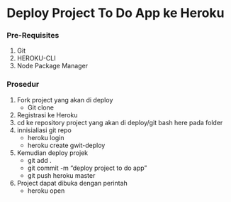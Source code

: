 # Deploy Project To Do App ke Heroku

### Pre-Requisites
1. Git
2. HEROKU-CLI
3. Node Package Manager

### Prosedur
1. Fork project yang akan di deploy
   ![]()
   - Git clone 
   ![]()
2. Registrasi ke Heroku
   ![]()
3. cd ke repository project yang akan di deploy/git bash here pada folder
   ![]()
4. innisialiasi git repo
   - heroku login
   - heroku create gwit-deploy
    ![]()
5. Kemudian deploy projek 
   - git add .
   - git commit -m “deploy project to do app”
   - git push heroku master
    ![]()
6. Project dapat dibuka dengan perintah
   - heroku open
    ![]() 